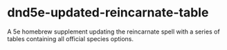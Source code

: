 # dnd5e-updated-reincarnate-table
 A 5e homebrew supplement updating the reincarnate spell with a series of tables containing all official species options.
